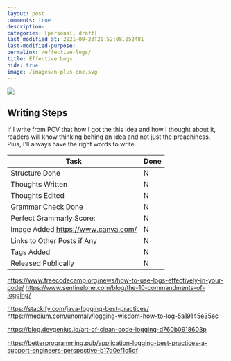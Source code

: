 ```yaml
---
layout: post
comments: true
description:
categories: [personal, draft]
last_modified_at: 2021-09-23T20:52:08.052481
last-modified-purpose:
permalink: /effective-logs/
title: Effective Logs
hide: true
image: /images/n-plus-one.svg
---
```

![](/images/switch-jobs.jpg)

## Writing Steps

If I write from POV that how I got the this idea and how I thought about it, readers will know thinking behing an idea and not just the preachiness. Plus, I'll always have the right words to write.

| Task                        | Done |
|-----------------------------|------|
| Structure Done              | N    |
| Thoughts Written            | N    |
| Thoughts Edited             | N    |
| Grammar Check Done          | N    |
| Perfect Grammarly Score:    | N    |
| Image Added  https://www.canva.com/                | N    |
| Links to Other Posts if Any | N    |
| Tags Added                  | N    |
| Released Publically         | N    |

https://www.freecodecamp.org/news/how-to-use-logs-effectively-in-your-code/
https://www.sentinelone.com/blog/the-10-commandments-of-logging/

https://stackify.com/java-logging-best-practices/
https://medium.com/unomaly/logging-wisdom-how-to-log-5a19145e35ec

https://blog.devgenius.io/art-of-clean-code-logging-d760b0918603p

https://betterprogramming.pub/application-logging-best-practices-a-support-engineers-perspective-b17d0ef1c5df   